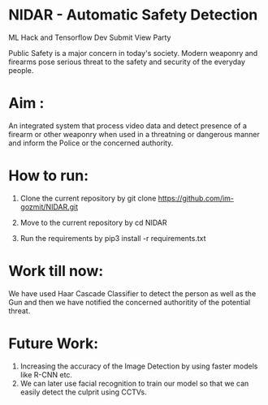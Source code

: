# NIDAR - Automatic Safety Detection
ML Hack and Tensorflow Dev Submit View Party

Public Safety is a major concern in today's society. Modern weaponry and firearms pose serious threat to the safety and security of the everyday people.

# Aim : 
An integrated system that process video data and detect presence of a firearm or other weaponry when used in a threatning or dangerous manner and inform the Police or the concerned authority.



# How to run:

1. Clone the current repository by
    git clone https://github.com/im-gozmit/NIDAR.git

2. Move to the current repository by 
    cd NIDAR

3. Run the requirements by
    pip3 install -r requirements.txt


# Work till now:

We have used Haar Cascade Classifier to detect the person as well as the Gun and then we have notified the concerned authoritity of the potential threat.

# Future Work:

1. Increasing the accuracy of the Image Detection by using faster models like R-CNN etc.
2. We can later use facial recognition to train our model so that we can easily detect the culprit using CCTVs.